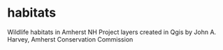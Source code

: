 # habitats
Wildlife habitats in Amherst NH
Project layers created in Qgis by John A. Harvey, Amherst Conservation Commission
